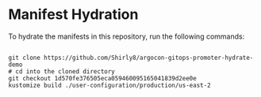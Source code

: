 
# Manifest Hydration

To hydrate the manifests in this repository, run the following commands:

```shell

git clone https://github.com/Shirly8/argocon-gitops-promoter-hydrate-demo
# cd into the cloned directory
git checkout 1d570fe376505eca059460095165041839d2ee0e
kustomize build ./user-configuration/production/us-east-2
```